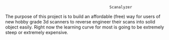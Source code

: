                                                   Scanalyzer

The purpose of this project is to build an affordable (free) way for users of new hobby grade 3d scanners to reverse engineer their scans into solid object easily. Right now the learning curve for most is going to be extremely steep or extremely expensive. 
